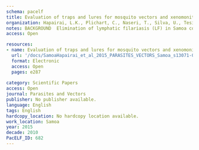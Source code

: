 ```yaml
---
schema: pacelf
title: Evaluation of traps and lures for mosquito vectors and xenomonitoring of Wuchereria bancrofti infection in a high prevalence Samoan Village
organization: Hapairai, L.K., Plichart, C., Naseri, T., Silva, U., Tesimale, L., Pemita, P., Bossin, H.C., Burkot, T.R., Ritchie, S.A., Graves, P.M., Melrose, W., Joseph, H.
notes: BACKGROUND  Elimination of lymphatic filariasis (LF) in Samoa continues to be challenging despite multiple annual mass drug campaigns aimed at stopping transmission by reducing the prevalence and density of microfilaraemia. The persistence of transmission may be partly related to the highly efficient Aedes vectors. The assessment of pathogen transmission by mosquito vectors and of vector control relies on the ability to capture mosquitoes efficiently. The aims of this study are to compare trapping methods to capture LF-infected mosquitoes and determine the role in transmission of the species of Aedes mosquitoes in the area. METHODS  Fasitoo-Tai village was the chosen site because of persistent transmission despite annual mass drug administration. Sampling methods included BioGents Sentinel (BGS) trap, human-baited collections (HBC) and the Centers for Disease Control (CDC) trap. BGS and CDC traps were baited with BG-lure, CO2, and/or octenol. Individual trap locations were geo-located and efficiency of sampling methods was evaluated using a randomized Latin-square design in two locations. Number of mosquitoes collected (male and female), as well as species for each trapping method were determined. Additionally, Ae. polynesiensis and Ae. (Finlaya) spp. females were pooled by trap method and analysed for filarial DNA. Infection prevalence was estimated using the PoolScreen software. RESULTS  The BGS trap with any type of bait collected more mosquitoes compared to both the CDC trap and the HBC. The BGS trap baited with BG-lure collected more mosquitoes than with CO2 and octenol. There were no significant differences between trapping methods in terms of proportions of infected females collected. The prevalence of filarial infection in Ae. polynesiensis and Ae. (Finlaya) spp. was estimated at 4.7% and 0.67% respectively. CONCLUSIONS  This study supports the use of the BGS trap for research on and surveillance of the mosquito vectors of LF in Samoa. The BGS trap is a suitable and safer alternative to HBC for sampling Ae. polynesiensis and Ae. (Finlaya) spp., which continue to be the predominant vectors of LF. Of concern was the high prevalence of LF in mosquitoes despite a recent mass drug administration programme. This highlights the urgency for updated policies concerning filariasis elimination in Samoa.
access: Open

resources:
- name: Evaluation of traps and lures for mosquito vectors and xenomonitoring of Wuchereria bancrofti infection in a high prevalence Samoan Village
  url: '/docs/SamoaHapairai_et_al_2015_PARASITES_VECTORS_Samoa_s13071-015-0886-2.pdf'
  format: Electronic
  access: Open
  pages: e287
 
category: Scientific Papers
access: Open
journal: Parasites and Vectors
publisher: No publisher available. 
language: English 
tags: English 
hardcopy_location: No hardcopy location available.
work_location: Samoa
year: 2015
decade: 2010
PacELF_ID: 682
---
```

